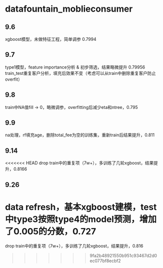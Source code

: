 # datafountain_moblieconsumer

## 9.6
xgboost模型，未做特征工程，简单调参 0.7994

## 9.7
type1模型，feature importance分析 & 初步筛选，结果略微提升 0.79956
train_test重复客户分析，填充后效果不变（考虑可以从train中删除重复客户防止overfit）

## 9.8
train中NA值fill -> 0，略微调参，overfitting后减少eta和ntree，0.795

## 9.9
na处理，rf填充age，删除total_fee为空的训练集，重新train后结果提升，0.811

## 9.14
<<<<<<< HEAD
drop train中的重复项（7w+），多训练了几轮xgboost，结果提升，0.8166

## 9.26
data refresh，基本xgboost建模，test中type3按照type4的model预测，增加了0.005的分数，0.727
=======
drop train中的重复项（7w+），多训练了几轮xgboost，结果提升，0.816
>>>>>>> 9fa2b48921550b951c93467d2d0ec077bf8ecbf2
